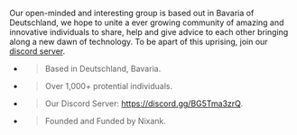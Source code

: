 Our open-minded and interesting group is based out in Bavaria of Deutschland, we hope to unite a ever growing community of amazing and innovative individuals to share, help and give advice to each other bringing along a new dawn of technology. To be apart of this uprising, join our [discord server](https://discord.gg/BG5Tma3zrQ).

- > Based in Deutschland, Bavaria.
- > Over 1,000+ protential individuals.
- > Our Discord Server: https://discord.gg/BG5Tma3zrQ.
- > Founded and Funded by Nixank.
